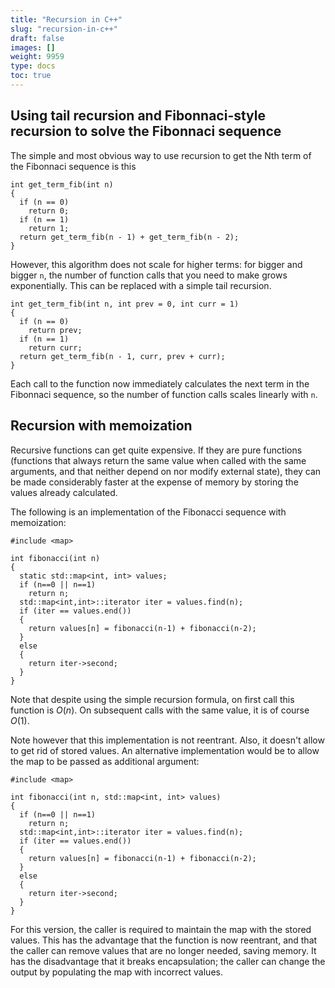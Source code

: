 ```yaml
---
title: "Recursion in C++"
slug: "recursion-in-c++"
draft: false
images: []
weight: 9959
type: docs
toc: true
---
```


## Using tail recursion and Fibonnaci-style recursion to solve the Fibonnaci sequence
The simple and most obvious way to use recursion to get the Nth term of the Fibonnaci sequence is this

    int get_term_fib(int n)
    {
      if (n == 0)
        return 0;
      if (n == 1)
        return 1;
      return get_term_fib(n - 1) + get_term_fib(n - 2);
    }

However, this algorithm does not scale for higher terms: for bigger and bigger `n`, the number of function calls that you need to make grows exponentially. This can be replaced with a simple tail recursion.

    int get_term_fib(int n, int prev = 0, int curr = 1)
    {
      if (n == 0)
        return prev;
      if (n == 1)
        return curr;
      return get_term_fib(n - 1, curr, prev + curr);
    }

Each call to the function now immediately calculates the next term in the Fibonnaci sequence, so the number of function calls scales linearly with `n`.

## Recursion with memoization
Recursive functions can get quite expensive. If they are pure functions (functions that always return the same value when called with the same arguments, and that neither depend on nor modify external state), they can be made considerably faster at the expense of memory by storing the values already calculated.

The following is an implementation of the Fibonacci sequence with memoization:

    #include <map>
    
    int fibonacci(int n)
    {
      static std::map<int, int> values;
      if (n==0 || n==1)
        return n;
      std::map<int,int>::iterator iter = values.find(n);
      if (iter == values.end())
      {
        return values[n] = fibonacci(n-1) + fibonacci(n-2);
      }
      else
      {
        return iter->second;
      }
    }

Note that despite using the simple recursion formula, on first call this function is $O(n)$. On subsequent calls with the same value, it is of course $O(1)$.

Note however that this implementation is not reentrant. Also, it doesn't allow to get rid of stored values. An alternative implementation would be to allow the map to be passed as additional argument:

    #include <map>
    
    int fibonacci(int n, std::map<int, int> values)
    {
      if (n==0 || n==1)
        return n;
      std::map<int,int>::iterator iter = values.find(n);
      if (iter == values.end())
      {
        return values[n] = fibonacci(n-1) + fibonacci(n-2);
      }
      else
      {
        return iter->second;
      }
    }

For this version, the caller is required to maintain the map with the stored values. This has the advantage that the function is now reentrant, and that the caller can remove values that are no longer needed, saving memory. It has the disadvantage that it breaks encapsulation; the caller can change the output by populating the map with incorrect values.


